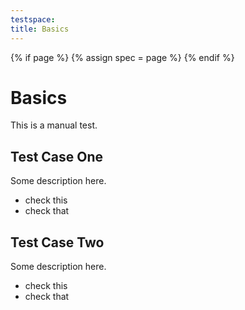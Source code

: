 ```yaml
---
testspace:
title: Basics
---
```


{% if page %} {% assign spec = page %} {% endif %}

# Basics
This is a manual test.

## Test Case One
Some description here.

* check this  
* check that

## Test Case Two
Some description here.

* check this
* check that